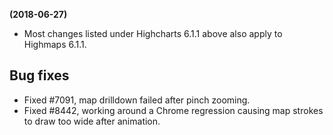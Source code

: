 **(2018-06-27)**
        
- Most changes listed under Highcharts 6.1.1 above also apply to Highmaps 6.1.1.

## Bug fixes 
- Fixed #7091, map drilldown failed after pinch zooming.
- Fixed #8442, working around a Chrome regression causing map strokes to draw too wide after animation.